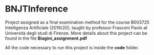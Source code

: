 # BNJTInference
Project assigned as a final examination method for the course B003725 Intelligenza Artiﬁciale (2019/20), taught by professor Frasconi Paolo at Università degli studi di Firenze.
More details about this project can be found in the file **Biagini_assignment.pdf**

All the code necessary to run this project is inside the **code** folder.
